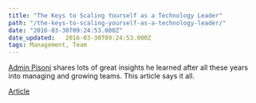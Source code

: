 ```yaml
---
title: "The Keys to Scaling Yourself as a Technology Leader"
path: "/the-keys-to-scaling-yourself-as-a-technology-leader/"
date: "2016-03-30T09:24:53.000Z"
date_updated:   2016-03-30T09:24:53.000Z
tags: Management, Team
---
```


[Admin Pisoni](https://www.linkedin.com/in/adam-pisoni-12340b1) shares lots of great insights he learned after all these years into managing and growing teams. This article says it all.

[Article](http://firstround.com/review/the-keys-to-scaling-yourself-as-a-technology-leader/)
